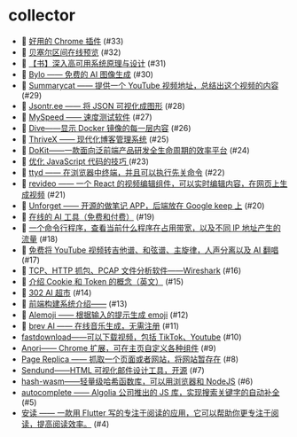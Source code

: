 # collector
- 🌱 [好用的 Chrome 插件](https://github.com/dengaye/collector/issues/33) (#33)
- 🌱 [贝塞尔区间在线预览](https://github.com/dengaye/collector/issues/32) (#32)
- 🎅 [【书】深入高可用系统原理与设计](https://github.com/dengaye/collector/issues/31) (#31)
- 🌱 [Bylo —— 免费的 AI 图像生成](https://github.com/dengaye/collector/issues/30) (#30)
- 🌱 [Summarycat —— 提供一个 YouTube 视频地址，总结出这个视频的内容](https://github.com/dengaye/collector/issues/29) (#29)
- 🌱 [Jsontr.ee —— 将 JSON 可视化成图形](https://github.com/dengaye/collector/issues/28) (#28)
- 🌱 [MySpeed —— 速度测试软件](https://github.com/dengaye/collector/issues/27) (#27)
- 🌱 [Dive——显示 Docker 镜像的每一层内容](https://github.com/dengaye/collector/issues/26) (#26)
- 🌱 [ThriveX —— 现代化博客管理系统](https://github.com/dengaye/collector/issues/25) (#25)
- 🌱 [DoKit——一款面向泛前端产品研发全生命周期的效率平台](https://github.com/dengaye/collector/issues/24) (#24)
- 🎃 [优化 JavaScript 代码的技巧 ](https://github.com/dengaye/collector/issues/23) (#23)
- 🌱 [ttyd —— 在浏览器中终端，并且可以执行先关命令](https://github.com/dengaye/collector/issues/22) (#22)
- 🌱 [revideo —— 一个 React 的视频编辑组件，可以实时编辑内容，在网页上生成视频](https://github.com/dengaye/collector/issues/21) (#21)
- 🌱 [Unforget —— 开源的做笔记 APP，后端放在 Google keep 上](https://github.com/dengaye/collector/issues/20) (#20)
- 🌱 [在线的 AI 工具（免费和付费）](https://github.com/dengaye/collector/issues/19) (#19)
- 🌱 [一个命令行程序，查看当前什么程序在占用带宽，以及不同 IP 地址产生的流量](https://github.com/dengaye/collector/issues/18) (#18)
- 🌱 [免费将 YouTube 视频转吉他谱、和弦谱、主旋律，人声分离以及 AI 翻唱](https://github.com/dengaye/collector/issues/17) (#17)
- 🌱 [TCP、HTTP 抓包、PCAP 文件分析软件——Wireshark](https://github.com/dengaye/collector/issues/16) (#16)
- 👯 [介绍 Cookie 和 Token 的概念（英文）](https://github.com/dengaye/collector/issues/15) (#15)
- 🌱 [302 AI 超市](https://github.com/dengaye/collector/issues/14) (#14)
- 👯 [前端构建系统介绍——](https://github.com/dengaye/collector/issues/13) (#13)
- 🌱 [AIemoji —— 根据输入的提示生成 emoji](https://github.com/dengaye/collector/issues/12) (#12)
- 🌱 [brev AI —— 在线音乐生成，无需注册](https://github.com/dengaye/collector/issues/11) (#11)
-  [fastdownload——可以下载视频，包括 TikTok、Youtube](https://github.com/dengaye/collector/issues/10) (#10)
-  [Anori—— Chrome 扩展，可在主页自定义各种组件](https://github.com/dengaye/collector/issues/9) (#9)
-  [Page Replica —— 抓取一个页面或者网站，将网站暂存在](https://github.com/dengaye/collector/issues/8) (#8)
-  [Sendund——HTML 可视化邮件设计工具，开源](https://github.com/dengaye/collector/issues/7) (#7)
-  [hash-wasm——轻量级哈希函数库，可以用浏览器和 NodeJS](https://github.com/dengaye/collector/issues/6) (#6)
-  [autocomplete —— Algolia 公司推出的 JS 库，实现搜索关键字的自动补全](https://github.com/dengaye/collector/issues/5) (#5)
-  [安读 —— 一款用  Flutter 写的专注于阅读的应用，它可以帮助你更专注于阅读，提高阅读效率。](https://github.com/dengaye/collector/issues/4) (#4)
